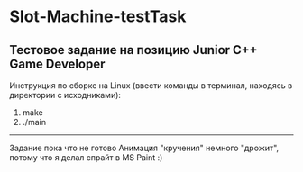 # Slot-Machine-testTask
Тестовое задание на позицию Junior C++ Game Developer
-----------------------------------------------------
Инструкция по сборке на Linux (ввести команды в терминал, находясь в директории с исходниками):
1. make
2. ./main
-----------------------------------------------------
Задание пока что не готово
Анимация "кручения" немного "дрожит", потому что я делал спрайт в MS Paint :)
